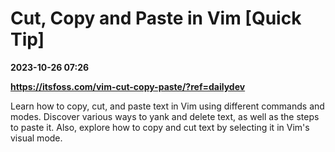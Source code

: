 # Cut, Copy and Paste in Vim [Quick Tip]

**2023-10-26 07:26**

**https://itsfoss.com/vim-cut-copy-paste/?ref=dailydev**

Learn how to copy, cut, and paste text in Vim using different commands and modes. Discover various ways to yank and delete text, as well as the steps to paste it. Also, explore how to copy and cut text by selecting it in Vim's visual mode.